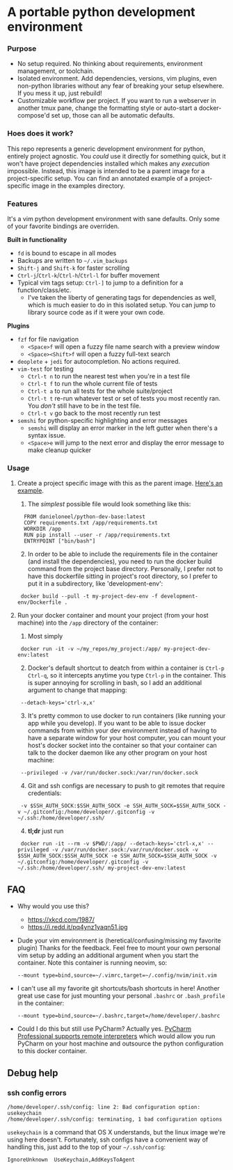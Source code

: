 # A portable python development environment

### Purpose
 * No setup required. No thinking about requirements, environment management, or toolchain.
 * Isolated environment. Add dependencies, versions, vim plugins, even non-python libraries without any fear of breaking your setup elsewhere. If you mess it up, just rebuild!
 * Customizable workflow per project. If you want to run a webserver in another tmux pane, change the formatting style or auto-start a docker-compose'd set up, those can all be automatic defaults.

### Hoes does it work?
This repo represents a generic development environment for python, entirely project agnostic. You *could* use it directly for something quick, but it won't have project dependencies installed which makes any *execution* impossible. Instead, this image is intended to be a parent image for a project-specific setup. You can find an annotated example of a project-specific image in the examples directory. 

### Features
It's a vim python development environment with sane defaults. Only some of your favorite bindings are overriden.

**Built in functionality**
* `fd` is bound to escape in all modes
* Backups are written to `~/.vim_backups`
* `Shift-j` and `Shift-k` for faster scrolling
* `Ctrl-j`/`Ctrl-k`/`Ctrl-h`/`Ctrl-l` for buffer movement
* Typical vim tags setup: `Ctrl-]` to jump to a definition for a function/class/etc.
  * I've taken the liberty of generating tags for dependencies as well, which is much easier to do in this isolated setup. You can jump to library source code as if it were your own code. 

**Plugins**
* `fzf` for file navigation
  * `<Space>f` will open a fuzzy file name search with a preview window
  * `<Space><Shift>f` will open a fuzzy full-text search
* `deoplete` + `jedi` for autocompletion. No actions required.
* `vim-test` for testing
  * `Ctrl-t n` to run the nearest test when you're in a test file
  * `Ctrl-t f` to run the whole current file of tests
  * `Ctrl-t a` to run all tests for the whole suite/project
  * `Ctrl-t t` re-run whatever test or set of tests you most recently ran. You *don't* still have to be in the test file.
  * `Ctrl-t v` go back to the most recently run test
* `semshi` for python-specific highlighting and error messages
  * `semshi` will display an error marker in the left gutter when there's a syntax issue.
  * `<Space>e` will jump to the next error and display the error message to make cleanup quicker

### Usage
1. Create a project specific image with this as the parent image. [Here's an example](https://github.com/doneel/python-dev-base/blob/master/examples/Dockerfile).
   1. The *simplest* possible file would look something like this:
     ```
       FROM danieloneel/python-dev-base:latest
       COPY requirements.txt /app/requirements.txt
       WORKDIR /app
       RUN pip install --user -r /app/requirements.txt
       ENTRYPOINT ["bin/bash"]
     ```
   2. In order to be able to include the requirements file in the container (and install the dependencies), you need to run the docker build command from the project base directory. Personally, I prefer not to have this dockerfile sitting in project's root directory, so I prefer to put it in a subdirectory, like 'development-env':
     ```
      docker build --pull -t my-project-dev-env -f development-env/Dockerfile .
     ```
2. Run your docker container and mount your project (from your host machine) into the `/app` directory of the container:
   1. Most simply
   ```
    docker run -it -v ~/my_repos/my_project:/app/ my-project-dev-env:latest
   ```
   2. Docker's default shortcut to deatch from within a container is `Ctrl-p Ctrl-q`, so it intercepts anytime you type `Ctrl-p` in the container. This is super annoying for scrolling in bash, so I add an additional argument to change that mapping: 
   ```
    --detach-keys='ctrl-x,x' 
   ```
   3. It's pretty common to use docker to run containers (like running your app while you develop). If you want to be able to issue docker commands from within your dev environment instead of having to have a separate window for your host computer, you can mount your host's docker socket into the container so that your container can talk to the docker daemon like any other program on your host machine:
    ```
     --privileged -v /var/run/docker.sock:/var/run/docker.sock
    ```
   4. Git and ssh configs are necessary to push to git remotes that require credentials:
    ```
     -v $SSH_AUTH_SOCK:$SSH_AUTH_SOCK -e SSH_AUTH_SOCK=$SSH_AUTH_SOCK -v ~/.gitconfig:/home/developer/.gitconfig -v ~/.ssh:/home/developer/.ssh/
    ```

   4. **tl;dr** just run
    ```
     docker run -it --rm -v $PWD/:/app/ --detach-keys='ctrl-x,x' --privileged -v /var/run/docker.sock:/var/run/docker.sock -v $SSH_AUTH_SOCK:$SSH_AUTH_SOCK -e SSH_AUTH_SOCK=$SSH_AUTH_SOCK -v ~/.gitconfig:/home/developer/.gitconfig -v ~/.ssh:/home/developer/.ssh/ my-project-dev-env:latest
    ```

## FAQ
* Why would you use this?
  * https://xkcd.com/1987/
  * https://i.redd.it/pq4ynz1yaqn51.jpg

* Dude your vim environment is (heretical/confusing/missing my favorite plugin)
  Thanks for the feedback. Feel free to mount your own personal vim setup by adding an additional argument when you start the container. Note this container is running neovim, so:
  ```
  --mount type=bind,source=~/.vimrc,target=~/.config/nvim/init.vim
  ```

* I can't use all my favorite git shortcuts/bash shortcuts in here!
  Another great use case for just mounting your personal `.bashrc` or `.bash_profile` in the container:
  ```
  --mount type=bind,source=~/.bashrc,target=/home/developer/.bashrc
  ```

* Could I do this but still use PyCharm?
  Actually yes. [PyCharm Professional supports remote interpreters](https://www.jetbrains.com/help/pycharm/using-docker-as-a-remote-interpreter.html#intro) which would allow you run PyCharm on your host machine and outsource the python configuration to this docker container. 

## Debug help
### ssh config errors
```
/home/developer/.ssh/config: line 2: Bad configuration option: usekeychain
/home/developer/.ssh/config: terminating, 1 bad configuration options
```
`usekeychain` is a command that OS X understands, but the linux image we're using here doesn't. Fortunately, ssh configs have a convenient way of handling this, just add to the top of your `~/.ssh/config`: 
```
IgnoreUnknown  UseKeychain,AddKeysToAgent
```


